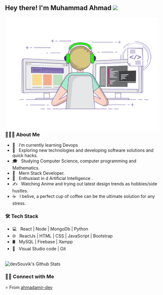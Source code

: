 <h2> Hey there! I'm Muhammad Ahmad <img src="https://github.com/souvikguria98/souvikguria98/blob/master/Hi.gif" width="25"></h2>
<img align="right" alt="GIF" src="https://raw.githubusercontent.com/devSouvik/devSouvik/master/gif3.gif" width="500"/>

<h3> 👨🏻‍💻 About Me </h3>

- 🔭 &nbsp; I’m currently learning Devops
- 🤔 &nbsp; Exploring new technologies and developing software solutions and quick hacks.
- 🎓 &nbsp; Studying Computer Science, computer programming and Mathematics.
- 💼 &nbsp; Mern Stack Developer.
- 🌱 &nbsp; Enthusiast in d Artificial Intelligence .
- ✍️ &nbsp; Watching Anime and trying out latest design trends as hobbies/side hustles.
- ☕ &nbsp; I belive, a perfect cup of coffee can be the ultimate solution for any stress. 

<h3>🛠 Tech Stack</h3>

- 💻 &nbsp; React | Node | MongoDb | Python  
- 🌐 &nbsp; ReactJs | HTML | CSS | JavaScript | Bootstrap 
- 🛢 &nbsp; MySQL | Firebase | Xampp
- 🔧 &nbsp; Visual Studio code  | Git

<br>

<img align="center" src="https://github-readme-stats.vercel.app/api?username=ahmadamir-dev&include_all_commits=true&count_private=true&show_icons=true&line_height=20&title_color=7A7ADB&icon_color=2234AE&text_color=D3D3D3&bg_color=0,000000,130F40" alt="devSouvik's Github Stats">

</br>


<h3> 🤝🏻 Connect with Me </h3>


⭐️ From [ahmadamir-dev](https://github.com/ahmadamir-dev)
